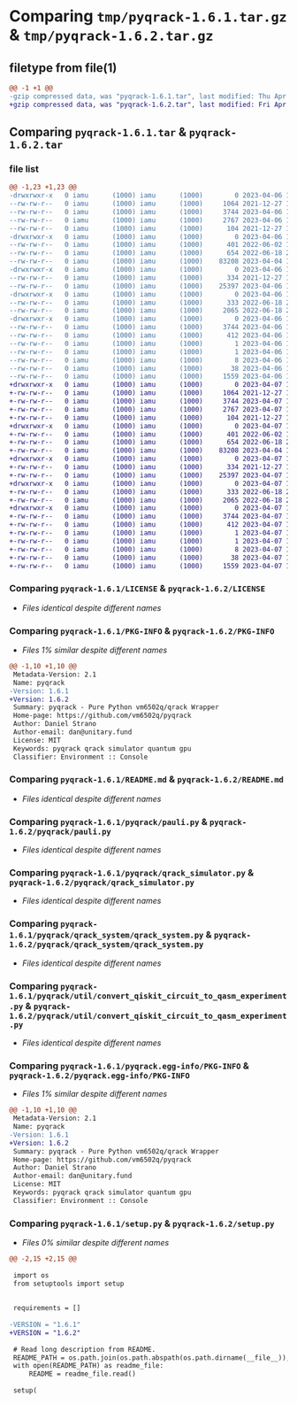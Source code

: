 # Comparing `tmp/pyqrack-1.6.1.tar.gz` & `tmp/pyqrack-1.6.2.tar.gz`

## filetype from file(1)

```diff
@@ -1 +1 @@
-gzip compressed data, was "pyqrack-1.6.1.tar", last modified: Thu Apr  6 19:04:42 2023, max compression
+gzip compressed data, was "pyqrack-1.6.2.tar", last modified: Fri Apr  7 14:48:49 2023, max compression
```

## Comparing `pyqrack-1.6.1.tar` & `pyqrack-1.6.2.tar`

### file list

```diff
@@ -1,23 +1,23 @@
-drwxrwxr-x   0 iamu      (1000) iamu      (1000)        0 2023-04-06 19:04:42.105554 pyqrack-1.6.1/
--rw-rw-r--   0 iamu      (1000) iamu      (1000)     1064 2021-12-27 16:00:58.000000 pyqrack-1.6.1/LICENSE
--rw-rw-r--   0 iamu      (1000) iamu      (1000)     3744 2023-04-06 19:04:42.105554 pyqrack-1.6.1/PKG-INFO
--rw-rw-r--   0 iamu      (1000) iamu      (1000)     2767 2023-04-06 19:03:58.000000 pyqrack-1.6.1/README.md
--rw-rw-r--   0 iamu      (1000) iamu      (1000)      104 2021-12-27 16:00:58.000000 pyqrack-1.6.1/pyproject.toml
-drwxrwxr-x   0 iamu      (1000) iamu      (1000)        0 2023-04-06 19:04:42.101555 pyqrack-1.6.1/pyqrack/
--rw-rw-r--   0 iamu      (1000) iamu      (1000)      401 2022-06-02 15:55:19.000000 pyqrack-1.6.1/pyqrack/__init__.py
--rw-rw-r--   0 iamu      (1000) iamu      (1000)      654 2022-06-18 20:18:56.000000 pyqrack-1.6.1/pyqrack/pauli.py
--rw-rw-r--   0 iamu      (1000) iamu      (1000)    83208 2023-04-04 19:59:28.000000 pyqrack-1.6.1/pyqrack/qrack_simulator.py
-drwxrwxr-x   0 iamu      (1000) iamu      (1000)        0 2023-04-06 19:04:42.101555 pyqrack-1.6.1/pyqrack/qrack_system/
--rw-rw-r--   0 iamu      (1000) iamu      (1000)      334 2021-12-27 16:00:58.000000 pyqrack-1.6.1/pyqrack/qrack_system/__init__.py
--rw-rw-r--   0 iamu      (1000) iamu      (1000)    25397 2023-04-06 19:03:58.000000 pyqrack-1.6.1/pyqrack/qrack_system/qrack_system.py
-drwxrwxr-x   0 iamu      (1000) iamu      (1000)        0 2023-04-06 19:04:42.105554 pyqrack-1.6.1/pyqrack/util/
--rw-rw-r--   0 iamu      (1000) iamu      (1000)      333 2022-06-18 20:18:56.000000 pyqrack-1.6.1/pyqrack/util/__init__.py
--rw-rw-r--   0 iamu      (1000) iamu      (1000)     2065 2022-06-18 20:18:56.000000 pyqrack-1.6.1/pyqrack/util/convert_qiskit_circuit_to_qasm_experiment.py
-drwxrwxr-x   0 iamu      (1000) iamu      (1000)        0 2023-04-06 19:04:42.101555 pyqrack-1.6.1/pyqrack.egg-info/
--rw-rw-r--   0 iamu      (1000) iamu      (1000)     3744 2023-04-06 19:04:42.000000 pyqrack-1.6.1/pyqrack.egg-info/PKG-INFO
--rw-rw-r--   0 iamu      (1000) iamu      (1000)      412 2023-04-06 19:04:42.000000 pyqrack-1.6.1/pyqrack.egg-info/SOURCES.txt
--rw-rw-r--   0 iamu      (1000) iamu      (1000)        1 2023-04-06 19:04:42.000000 pyqrack-1.6.1/pyqrack.egg-info/dependency_links.txt
--rw-rw-r--   0 iamu      (1000) iamu      (1000)        1 2023-04-06 19:04:42.000000 pyqrack-1.6.1/pyqrack.egg-info/not-zip-safe
--rw-rw-r--   0 iamu      (1000) iamu      (1000)        8 2023-04-06 19:04:42.000000 pyqrack-1.6.1/pyqrack.egg-info/top_level.txt
--rw-rw-r--   0 iamu      (1000) iamu      (1000)       38 2023-04-06 19:04:42.105554 pyqrack-1.6.1/setup.cfg
--rw-rw-r--   0 iamu      (1000) iamu      (1000)     1559 2023-04-06 18:56:39.000000 pyqrack-1.6.1/setup.py
+drwxrwxr-x   0 iamu      (1000) iamu      (1000)        0 2023-04-07 14:48:49.661119 pyqrack-1.6.2/
+-rw-rw-r--   0 iamu      (1000) iamu      (1000)     1064 2021-12-27 16:00:58.000000 pyqrack-1.6.2/LICENSE
+-rw-rw-r--   0 iamu      (1000) iamu      (1000)     3744 2023-04-07 14:48:49.661119 pyqrack-1.6.2/PKG-INFO
+-rw-rw-r--   0 iamu      (1000) iamu      (1000)     2767 2023-04-07 14:48:18.000000 pyqrack-1.6.2/README.md
+-rw-rw-r--   0 iamu      (1000) iamu      (1000)      104 2021-12-27 16:00:58.000000 pyqrack-1.6.2/pyproject.toml
+drwxrwxr-x   0 iamu      (1000) iamu      (1000)        0 2023-04-07 14:48:49.657119 pyqrack-1.6.2/pyqrack/
+-rw-rw-r--   0 iamu      (1000) iamu      (1000)      401 2022-06-02 15:55:19.000000 pyqrack-1.6.2/pyqrack/__init__.py
+-rw-rw-r--   0 iamu      (1000) iamu      (1000)      654 2022-06-18 20:18:56.000000 pyqrack-1.6.2/pyqrack/pauli.py
+-rw-rw-r--   0 iamu      (1000) iamu      (1000)    83208 2023-04-04 19:59:28.000000 pyqrack-1.6.2/pyqrack/qrack_simulator.py
+drwxrwxr-x   0 iamu      (1000) iamu      (1000)        0 2023-04-07 14:48:49.661119 pyqrack-1.6.2/pyqrack/qrack_system/
+-rw-rw-r--   0 iamu      (1000) iamu      (1000)      334 2021-12-27 16:00:58.000000 pyqrack-1.6.2/pyqrack/qrack_system/__init__.py
+-rw-rw-r--   0 iamu      (1000) iamu      (1000)    25397 2023-04-07 14:48:18.000000 pyqrack-1.6.2/pyqrack/qrack_system/qrack_system.py
+drwxrwxr-x   0 iamu      (1000) iamu      (1000)        0 2023-04-07 14:48:49.661119 pyqrack-1.6.2/pyqrack/util/
+-rw-rw-r--   0 iamu      (1000) iamu      (1000)      333 2022-06-18 20:18:56.000000 pyqrack-1.6.2/pyqrack/util/__init__.py
+-rw-rw-r--   0 iamu      (1000) iamu      (1000)     2065 2022-06-18 20:18:56.000000 pyqrack-1.6.2/pyqrack/util/convert_qiskit_circuit_to_qasm_experiment.py
+drwxrwxr-x   0 iamu      (1000) iamu      (1000)        0 2023-04-07 14:48:49.661119 pyqrack-1.6.2/pyqrack.egg-info/
+-rw-rw-r--   0 iamu      (1000) iamu      (1000)     3744 2023-04-07 14:48:49.000000 pyqrack-1.6.2/pyqrack.egg-info/PKG-INFO
+-rw-rw-r--   0 iamu      (1000) iamu      (1000)      412 2023-04-07 14:48:49.000000 pyqrack-1.6.2/pyqrack.egg-info/SOURCES.txt
+-rw-rw-r--   0 iamu      (1000) iamu      (1000)        1 2023-04-07 14:48:49.000000 pyqrack-1.6.2/pyqrack.egg-info/dependency_links.txt
+-rw-rw-r--   0 iamu      (1000) iamu      (1000)        1 2023-04-07 14:48:49.000000 pyqrack-1.6.2/pyqrack.egg-info/not-zip-safe
+-rw-rw-r--   0 iamu      (1000) iamu      (1000)        8 2023-04-07 14:48:49.000000 pyqrack-1.6.2/pyqrack.egg-info/top_level.txt
+-rw-rw-r--   0 iamu      (1000) iamu      (1000)       38 2023-04-07 14:48:49.661119 pyqrack-1.6.2/setup.cfg
+-rw-rw-r--   0 iamu      (1000) iamu      (1000)     1559 2023-04-07 13:26:56.000000 pyqrack-1.6.2/setup.py
```

### Comparing `pyqrack-1.6.1/LICENSE` & `pyqrack-1.6.2/LICENSE`

 * *Files identical despite different names*

### Comparing `pyqrack-1.6.1/PKG-INFO` & `pyqrack-1.6.2/PKG-INFO`

 * *Files 1% similar despite different names*

```diff
@@ -1,10 +1,10 @@
 Metadata-Version: 2.1
 Name: pyqrack
-Version: 1.6.1
+Version: 1.6.2
 Summary: pyqrack - Pure Python vm6502q/qrack Wrapper
 Home-page: https://github.com/vm6502q/pyqrack
 Author: Daniel Strano
 Author-email: dan@unitary.fund
 License: MIT
 Keywords: pyqrack qrack simulator quantum gpu
 Classifier: Environment :: Console
```

### Comparing `pyqrack-1.6.1/README.md` & `pyqrack-1.6.2/README.md`

 * *Files identical despite different names*

### Comparing `pyqrack-1.6.1/pyqrack/pauli.py` & `pyqrack-1.6.2/pyqrack/pauli.py`

 * *Files identical despite different names*

### Comparing `pyqrack-1.6.1/pyqrack/qrack_simulator.py` & `pyqrack-1.6.2/pyqrack/qrack_simulator.py`

 * *Files identical despite different names*

### Comparing `pyqrack-1.6.1/pyqrack/qrack_system/qrack_system.py` & `pyqrack-1.6.2/pyqrack/qrack_system/qrack_system.py`

 * *Files identical despite different names*

### Comparing `pyqrack-1.6.1/pyqrack/util/convert_qiskit_circuit_to_qasm_experiment.py` & `pyqrack-1.6.2/pyqrack/util/convert_qiskit_circuit_to_qasm_experiment.py`

 * *Files identical despite different names*

### Comparing `pyqrack-1.6.1/pyqrack.egg-info/PKG-INFO` & `pyqrack-1.6.2/pyqrack.egg-info/PKG-INFO`

 * *Files 1% similar despite different names*

```diff
@@ -1,10 +1,10 @@
 Metadata-Version: 2.1
 Name: pyqrack
-Version: 1.6.1
+Version: 1.6.2
 Summary: pyqrack - Pure Python vm6502q/qrack Wrapper
 Home-page: https://github.com/vm6502q/pyqrack
 Author: Daniel Strano
 Author-email: dan@unitary.fund
 License: MIT
 Keywords: pyqrack qrack simulator quantum gpu
 Classifier: Environment :: Console
```

### Comparing `pyqrack-1.6.1/setup.py` & `pyqrack-1.6.2/setup.py`

 * *Files 0% similar despite different names*

```diff
@@ -2,15 +2,15 @@
 
 import os
 from setuptools import setup
 
 
 requirements = []
 
-VERSION = "1.6.1"
+VERSION = "1.6.2"
 
 # Read long description from README.
 README_PATH = os.path.join(os.path.abspath(os.path.dirname(__file__)), 'README.md')
 with open(README_PATH) as readme_file:
     README = readme_file.read()
 
 setup(
```


